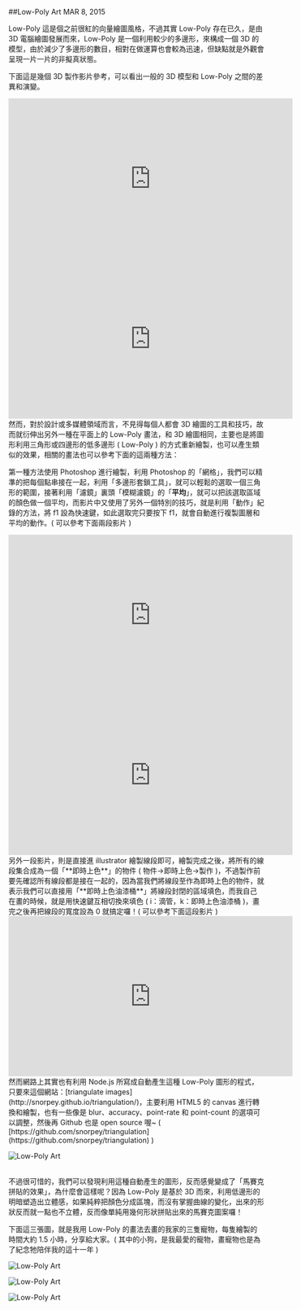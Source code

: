 <!-- @@master  = ../../_layout.html-->

<!-- @@block  =  jsBottom-->

<include src="../../_articles-js.html"></include>

<!-- @@close-->

<!-- @@block  =  css-->

<include src="../../_articles-css.html"></include>

<!-- @@close-->

<!-- @@block  =  articles-social-->

<include src="../../_articles-social.html"></include>

<!-- @@close-->

<!-- @@block  =  articles-footer-->

<include src="../../_articles.html"></include>

<!-- @@close-->

<!-- @@block  =  meta-->

<meta property="article:published_time" content="2015-03-08T23:25:00+01:00">

<meta name="keywords" content="Low-Poly,Low-Poly Art,photoshop,illustrator">

<meta name="description" content="Low-Poly 這是個之前很紅的向量繪圖風格，不過其實 Low-Poly 存在已久，是由 3D 電腦繪圖發展而來，Low-Poly 是一個利用較少的多邊形，來構成一個 3D 的模型，由於減少了多邊形的數目，相對在做運算也會較為迅速，但缺點就是外觀會呈現一片一片的非擬真狀態。">

<meta itemprop="name" content="Low-Poly Art - OXXO.STUDIO">

<meta itemprop="image" content="http://www.oxxostudio.tw/img/articles/201503/20150308_2_01b.jpg">

<meta itemprop="description" content="Low-Poly 這是個之前很紅的向量繪圖風格，不過其實 Low-Poly 存在已久，是由 3D 電腦繪圖發展而來，Low-Poly 是一個利用較少的多邊形，來構成一個 3D 的模型，由於減少了多邊形的數目，相對在做運算也會較為迅速，但缺點就是外觀會呈現一片一片的非擬真狀態。">

<meta property="og:title" content="Low-Poly Art - OXXO.STUDIO">

<meta property="og:url" content="http://www.oxxostudio.tw/articles/201503/low-poly-art.html">

<meta property="og:image" content="http://www.oxxostudio.tw/img/articles/201503/20150308_2_01b.jpg">

<meta property="og:description" content="Low-Poly 這是個之前很紅的向量繪圖風格，不過其實 Low-Poly 存在已久，是由 3D 電腦繪圖發展而來，Low-Poly 是一個利用較少的多邊形，來構成一個 3D 的模型，由於減少了多邊形的數目，相對在做運算也會較為迅速，但缺點就是外觀會呈現一片一片的非擬真狀態。">

<title>Low-Poly Art - OXXO.STUDIO</title> 

<!-- @@close-->

<!-- @@block  =  articles-content--> 

##Low-Poly Art  <span class="article-date" tag="creative"><i></i>MAR 8, 2015</span>

Low-Poly 這是個之前很紅的向量繪圖風格，不過其實 Low-Poly 存在已久，是由 3D 電腦繪圖發展而來，Low-Poly 是一個利用較少的多邊形，來構成一個 3D 的模型，由於減少了多邊形的數目，相對在做運算也會較為迅速，但缺點就是外觀會呈現一片一片的非擬真狀態。

下面這是幾個 3D 製作影片參考，可以看出一般的 3D 模型和 Low-Poly 之間的差異和演變。

<iframe width="560" height="315" src="https://www.youtube.com/embed/4rIEUv_Tiv4" frameborder="0" allowfullscreen></iframe>

<iframe width="560" height="315" src="https://www.youtube.com/embed/zP3uh1-jimU" frameborder="0" allowfullscreen></iframe>

<br/>
然而，對於設計或多媒體領域而言，不見得每個人都會 3D 繪圖的工具和技巧，故而就衍伸出另外一種在平面上的 Low-Poly 畫法，和 3D 繪圖相同，主要也是將圖形利用三角形或四邊形的低多邊形 ( Low-Poly ) 的方式重新繪製，也可以產生類似的效果，相關的畫法也可以參考下面的這兩種方法：

第一種方法使用 Photoshop 進行繪製，利用 Photoshop 的「網格」，我們可以精準的把每個點串接在一起，利用「多邊形套鎖工具」，就可以輕鬆的選取一個三角形的範圍，接著利用「濾鏡」裏頭「模糊濾鏡」的「**平均**」，就可以把該選取區域的顏色做一個平均，而影片中又使用了另外一個特別的技巧，就是利用「動作」紀錄的方法，將 f1 設為快速鍵，如此選取完只要按下 f1，就會自動進行複製圖層和平均的動作。( 可以參考下面兩段影片 )

<iframe width="560" height="315" src="https://www.youtube.com/embed/MSAGUhzA-90" frameborder="0" allowfullscreen></iframe>

<iframe width="560" height="315" src="https://www.youtube.com/embed/-s-dRtlxvNE" frameborder="0" allowfullscreen></iframe>

<br/>
另外一段影片，則是直接進 illustrator 繪製線段即可，繪製完成之後，將所有的線段集合成為一個「**即時上色**」的物件 ( 物件→即時上色→製作 )，不過製作前要先確認所有線段都是接在一起的，因為當我們將線段至作為即時上色的物件，就表示我們可以直接用「**即時上色油漆桶**」將線段封閉的區域填色，而我自己在畫的時候，就是用快速鍵互相切換來填色 ( i：滴管，k：即時上色油漆桶 )，畫完之後再把線段的寬度設為 0 就搞定囉！( 可以參考下面這段影片 )

<iframe width="560" height="315" src="https://www.youtube.com/embed/m2KaAKDMsHw" frameborder="0" allowfullscreen></iframe>

<br/>
然而網路上其實也有利用 Node.js 所寫成自動產生這種 Low-Poly 圖形的程式，只要來這個網站：[triangulate images](http://snorpey.github.io/triangulation/)，主要利用 HTML5 的 canvas 進行轉換和繪製，也有一些像是 blur、accuracy、point-rate 和 point-count 的選項可以調整，然後再 Github 也是 open source 喔~ ( [https://github.com/snorpey/triangulation](https://github.com/snorpey/triangulation) ) 

![Low-Poly Art](/img/articles/201503/20150308_2_02.jpg)

<br/>
不過很可惜的，我們可以發現利用這種自動產生的圖形，反而感覺變成了「馬賽克拼貼的效果」，為什麼會這樣呢？因為 Low-Poly 是基於 3D 而來，利用低邊形的明暗塑造出立體感，如果純粹把顏色分成區塊，而沒有掌握曲線的變化，出來的形狀反而就一點也不立體，反而像單純用幾何形狀拼貼出來的馬賽克圖案囉！

下面這三張圖，就是我用 Low-Poly 的畫法去畫的我家的三隻寵物，每隻繪製的時間大約 1.5 小時，分享給大家。( 其中的小狗，是我最愛的寵物，畫寵物也是為了紀念牠陪伴我的這十一年 )

![Low-Poly Art](/img/articles/201503/20150308_2_01b.jpg)

![Low-Poly Art](/img/articles/201503/20150308_2_03.jpg)

![Low-Poly Art](/img/articles/201503/20150308_2_04.jpg)

<!-- @@close-->
